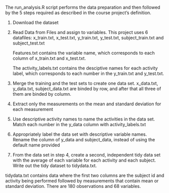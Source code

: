 The run_analysis.R script performs the data preparation and then followed by the 5 steps required as described in the course project’s definition.

1. Download the dataset

2. Read Data from Files and assign to variables. This project uses 6 datafiles:  x_train.txt, x_test.txt, y_train.txt, y_test.txt, subject_train.txt and subject_test.txt

	Features.txt contains the variable name, which corresponds to each column of x_train.txt and x_test.txt. 

	The activity_labels.txt contains the desciptive names for each activity label, which corresponds to each number in the y_train.txt and y_test.txt.

3. Merge the training and the test sets to create one data set.  x_data.txt, y_data.txt, subject_data.txt are binded by row, and after that all three of them are binded by column.

4. Extract only the measurements on the mean and standard deviation for each measurement

5. Use descriptive activity names to name the activities in the data set. Match each number in the y_data column with activity_labels.txt

6. Appropriately label the data set with descriptive variable names. Rename the column of y_data and subject_data, instead of using the default name provided

7. From the data set in step 4, create a second, independent tidy data set with the average of each variable for each activity and each subject. Write out the tidy dataset to tidydata.txt.

tidydata.txt contains data where the first two columns are the subject id and activity being performed followed by measurements that contain mean or standard deviation.  There are 180 observations and 68 variables.
